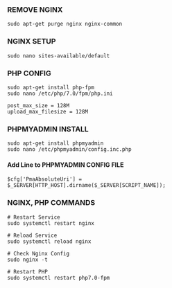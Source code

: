 
### REMOVE NGINX
```
sudo apt-get purge nginx nginx-common
```

### NGINX SETUP
```
sudo nano sites-available/default
```

### PHP CONFIG
```
sudo apt-get install php-fpm
sudo nano /etc/php/7.0/fpm/php.ini
```
```
post_max_size = 128M
upload_max_filesize = 128M
```

### PHPMYADMIN INSTALL
```
sudo apt-get install phpmyadmin
sudo nano /etc/phpmyadmin/config.inc.php
```
#### Add Line to PHPMYADMIN CONFIG FILE
```
$cfg['PmaAbsoluteUri'] =  $_SERVER[HTTP_HOST].dirname($_SERVER[SCRIPT_NAME]);
```


### NGINX, PHP COMMANDS
```
# Restart Service
sudo systemctl restart nginx

# Reload Service
sudo systemctl reload nginx

# Check Nginx Config
sudo nginx -t

# Restart PHP
sudo systemctl restart php7.0-fpm

```
